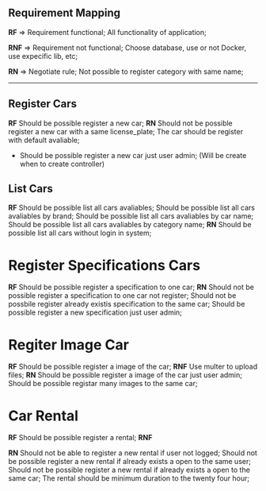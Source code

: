 ## Requirement Mapping 

**RF** => Requirement functional;
All functionality of application;

**RNF** => Requirement not functional;
Choose database, use or not Docker, use expecific lib, etc; 

**RN** => Negotiate rule;
Not possible to register category with same name;

-----

## Register Cars
**RF**
Should be possible register a new car;
**RN**
Should not be possible register a new car with a same license_plate;
The car should be register with default avaliable;
* Should be possible register a new car just user admin; (Will be create when to create controller)

## List Cars
**RF**
Should be possible list all cars avaliables;
Should be possible list all cars avaliables by brand;
Should be possible list all cars avaliables by car name;
Should be possible list all cars avaliables by category name;
**RN**
Should be possible list all cars without login in system;

# Register Specifications Cars
**RF**
Should be possible register a specification to one car;
**RN**
Should not be possible register a specification to one car not register;
Should not be possbile register already existis specification to the same car;
Should be possible register a new specification just user admin;



# Regiter Image Car
**RF**
Should be possible register a image of the car;
**RNF**
Use multer to upload files;
**RN**
Should be possible register a image of the car just user admin;
Should be possible registar many images to the same car;


# Car Rental
**RF**
Should be possible register a rental;
**RNF**

**RN**
Should not be able to register a new rental if user not logged;
Should not be possible register a new rental if already exists a open to the same user; 
Should not be possible register a new rental if already exists a open to the same car; 
The rental should be minimum duration to the twenty four hour;